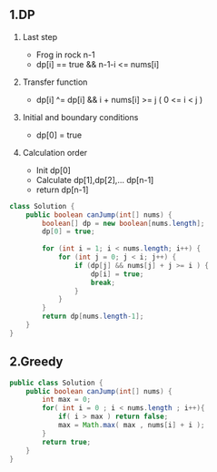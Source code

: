 ## 1.DP
1. Last step
	* Frog in rock n-1
	* dp[i] == true && n-1-i <= nums[i]

2. Transfer function
	* dp[i] ^= dp[i] && i + nums[i] >= j ( 0 <= i < j )
3. Initial and boundary conditions
	* dp[0] = true
4. Calculation order
	* Init dp[0] 
	* Calculate dp[1],dp[2],... dp[n-1]
	* return dp[n-1]

```java
class Solution {
    public boolean canJump(int[] nums) {
        boolean[] dp = new boolean[nums.length];
        dp[0] = true;
        
        for (int i = 1; i < nums.length; i++) {
            for (int j = 0; j < i; j++) {
                if (dp[j] && nums[j] + j >= i ) {
                    dp[i] = true;
                    break;
                }
            }
        }
        return dp[nums.length-1];
    }
}
```



## 2.Greedy
```java 
public class Solution {
    public boolean canJump(int[] nums) {
        int max = 0;
        for( int i = 0 ; i < nums.length ; i++){
            if( i > max ) return false;
            max = Math.max( max , nums[i] + i );
        }
        return true;
    }
}
```